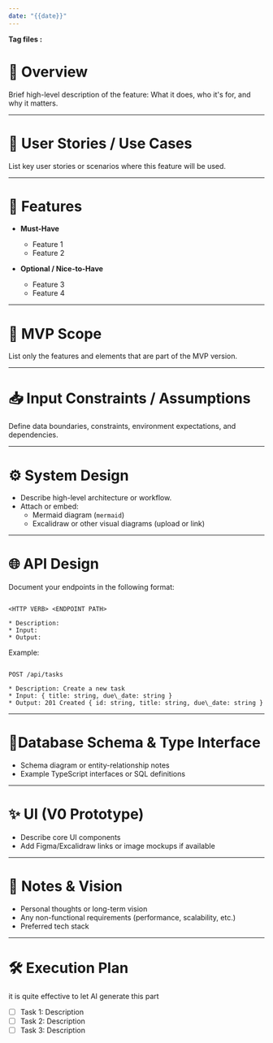 ```yaml
---
date: "{{date}}"
---
```

**Tag files :** 

# 🧭 Overview

Brief high-level description of the feature: What it does, who it's for, and why it matters.

---

# 👥 User Stories / Use Cases

List key user stories or scenarios where this feature will be used.

---

#  🧩 Features

- **Must-Have**
	- Feature 1
	- Feature 2

- **Optional / Nice-to-Have**
	- Feature 3
	- Feature 4

---

# 🚀 MVP Scope

List only the features and elements that are part of the MVP version.

---

# 📥 Input Constraints / Assumptions

Define data boundaries, constraints, environment expectations, and dependencies.

---

# ⚙️ System Design

- Describe high-level architecture or workflow.
- Attach or embed:
	- Mermaid diagram (`mermaid`)
	- Excalidraw or other visual diagrams (upload or link)

---

# 🌐 API Design

Document your endpoints in the following format:

```

<HTTP VERB> <ENDPOINT PATH>

* Description:
* Input:
* Output:

```

Example:

```

POST /api/tasks

* Description: Create a new task
* Input: { title: string, due\_date: string }
* Output: 201 Created { id: string, title: string, due\_date: string }

```

---

# 🐘Database Schema & Type Interface

- Schema diagram or entity-relationship notes
- Example TypeScript interfaces or SQL definitions

---

# ✨ UI (V0 Prototype)

- Describe core UI components
- Add Figma/Excalidraw links or image mockups if available

---

# 🧠 Notes & Vision

- Personal thoughts or long-term vision
- Any non-functional requirements (performance, scalability, etc.)
- Preferred tech stack

---

# 🛠️ Execution Plan

it is quite effective to let AI generate this part

- [ ] Task 1: Description
- [ ] Task 2: Description
- [ ] Task 3: Description